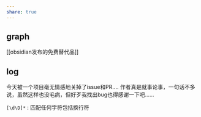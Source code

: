 ```yaml
---
share: true
---
```

## graph
[[obsidian发布的免费替代品]]

## log

今天被一个项目毫无情感地关掉了issue和PR.... 作者真是就事论事，一句话不多说，虽然这样也没毛病，但好歹我找出bug也得感谢一下吧......

`[\d\D]*` : 匹配任何字符包括换行符


